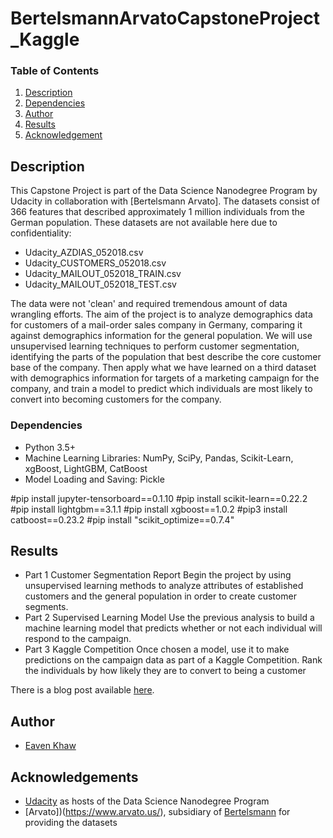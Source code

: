 # BertelsmannArvatoCapstoneProject_Kaggle

### Table of Contents

1. [Description](#description)
2. [Dependencies](#dependencies)
3. [Author](#author)
4. [Results](#results)
5. [Acknowledgement](#acknowledgement)


## Description <a name="description"></a>

This Capstone Project is part of the Data Science Nanodegree Program by Udacity in collaboration with [Bertelsmann Arvato]. The datasets consist of 366 features that described approximately 1 million individuals from the German population. These datasets are not available here due to confidentiality:
* Udacity_AZDIAS_052018.csv 
* Udacity_CUSTOMERS_052018.csv
* Udacity_MAILOUT_052018_TRAIN.csv
* Udacity_MAILOUT_052018_TEST.csv

The data were not 'clean' and required tremendous amount of data wrangling efforts. The aim of the project is to analyze demographics data for customers of a mail-order sales company in Germany, comparing it against demographics information for the general population. We will use unsupervised learning techniques to perform customer segmentation, identifying the parts of the population that best describe the core customer base of the company. Then apply what we have learned on a third dataset with demographics information for targets of a marketing campaign for the company, and train a model to predict which individuals are most likely to convert into becoming customers for the company.


<a name="dependencies"></a>
### Dependencies
* Python 3.5+ 
* Machine Learning Libraries: NumPy, SciPy, Pandas, Scikit-Learn, xgBoost, LightGBM, CatBoost
* Model Loading and Saving: Pickle

#pip install jupyter-tensorboard==0.1.10
#pip install scikit-learn==0.22.2
#pip install lightgbm==3.1.1
#pip install xgboost==1.0.2
#pip3 install catboost==0.23.2
#pip install "scikit_optimize==0.7.4" 

## Results<a name="results"></a>

* Part 1 Customer Segmentation Report
  Begin the project by using unsupervised learning methods to analyze attributes of established customers and the general population in order to create customer segments.
* Part 2 Supervised Learning Model
  Use the previous analysis to build a machine learning model that predicts whether or not each individual will respond to the campaign. 
* Part 3 Kaggle Competition
  Once chosen a model, use it to make predictions on the campaign data as part of a Kaggle Competition. Rank the individuals by how likely they are to convert to being a customer

There is a blog post available [here](https://medium.com/@eavenkhaw/write-a-data-science-blog-post-b574e36b5c19).


## Author<a name="authors"></a>

* [Eaven Khaw](https://github.com/EavenK)


## Acknowledgements<a name="acknowledgement"></a>

* [Udacity](https://www.udacity.com/) as hosts of the Data Science Nanodegree Program
* [Arvato])(https://www.arvato.us/), subsidiary of [Bertelsmann](https://www.bertelsmann.com/#st-1) for providing the datasets 
